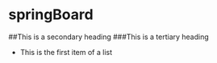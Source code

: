 # springBoard
##This is a secondary heading
###This is a tertiary heading
* This is the first item of a list
